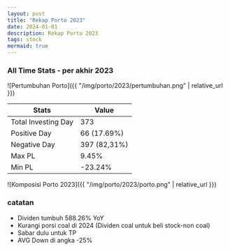 ```yaml
---
layout: post
title: "Rekap Porto 2023"
date: 2024-01-01
description: Rekap Porto 2023
tags: stock
mermaid: true
---
```


### All Time Stats - per akhir 2023


![Pertumbuhan Porto]({{ "/img/porto/2023/pertumbuhan.png" | relative_url }})


| Stats  | Value  |
|---|---|
| Total Investing Day  | 373  |
| Positive Day | 66 (17.69%)  |
| Negative Day  | 397 (82,31%)  |
| Max PL  | 9.45%  |
| Min PL  | -23.24%  |


![Komposisi Porto 2023]({{ "/img/porto/2023/porto.png" | relative_url }})

### catatan
- Dividen tumbuh 588.26% YoY
- Kurangi porsi coal di 2024 (Dividen coal untuk beli stock-non coal)
- Sabar dulu untuk TP
- AVG Down di angka -25% 
